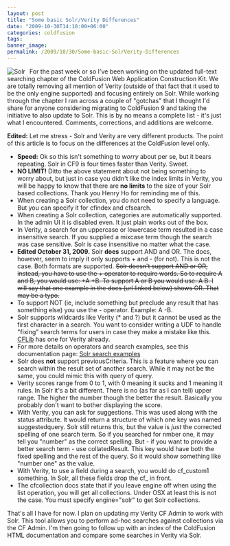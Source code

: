 ```yaml
---
layout: post
title: "Some basic Solr/Verity Differences"
date: "2009-10-30T14:10:00+06:00"
categories: coldfusion 
tags: 
banner_image: 
permalink: /2009/10/30/Some-basic-SolrVerity-Differences
---
```


<img src="https://static.raymondcamden.com/images/cfjedi/solr.jpg" align="left" title="Solr" style="margin-right:10px"/> For the past week or so I've been working on the updated full-text searching chapter of the ColdFusion Web Application Construction Kit. We are totally removing all mention of Verity (outside of that fact that it used to be the only engine supported) and focusing entirely on Solr. While working through the chapter I ran across a couple of "gotchas" that I thought I'd share for anyone considering migrating to ColdFusion 9 and taking the initiative to also update to Solr. This is by no means a complete list - it's just what I encountered. Comments, corrections, and additions are welcome.

<b>Edited:</b> Let me stress - Solr and Verity are very different products. The point of this article is to focus on the differences at the ColdFusion level only.
<!--more-->
<ul>
<li><b>Speed:</b> Ok so this isn't something to <i>worry</i> about per se, but it bears repeating. Solr in CF9 is four times faster than Verity. Sweet.
<li><b>NO LIMIT!</b> Ditto the above statement about not being something to worry about, but just in case you didn't like the index limits in Verity, you will be happy to know that there are <b>no limits</b> to the size of your Solr based collections. Thank you Henry Ho for reminding me of this.
<li>When creating a Solr collection, you do not need to specify a language. But you can specify it for cfindex and cfsearch.
<li>When creating a Solr collection, categories are automatically supported. In the admin UI it is disabled even. It just plain works out of the box.
<li>In Verity, a search for an uppercase or lowercase term resulted in a case insensitive search. If you supplied a mixcase term though the search was case sensitive. Solr is case insensitive no matter what the case. 
<li><b>Edited October 31, 2009.</b> Solr <b>does</b> support AND and OR. The docs, however, seem to imply it only supports + and - (for not). This is not the case. Both formats are supported. <strike>Solr doesn't support AND or OR, instead, you have to use the + operator to require words. So to require A and B, you would use: +A +B. To support A or B you would use: A B. I will say that one example in the docs (url linked below) shows OR. That may be a typo.</strike> 
<li>To support NOT (ie, include something but preclude any result that has something else) you use the - operator. Example: A -B.  
<li>Solr supports wildcards like Verity (* and ?) but it cannot be used as the first character in a search. You want to consider writing a UDF to handle "fixing" search terms for users in case they make a mistake like this. <a href="http://www.cflib.org">CFLib</a> has one for Verity already.
<li>For more details on operators and search examples, see this documentation page: <a href="http://help.adobe.com/en_US/ColdFusion/9.0/Developing/WS2B335964-A0DA-4add-B9FE-4041464EC9E1.html">Solr search examples</a>
<li>Solr does <b>not</b> support previousCriteria. This is a feature where you can search within the result set of another search. While it may not be the same, you could mimic this with query of query.
<li>Verity scores range from 0 to 1, with 0 meaning it sucks and 1 meaning it rules. In Solr it's a bit different. There is no (as far as I can tell) upper range. The higher the number though the better the result. Basically you probably don't want to bother displaying the score. 
<li>With Verity, you can ask for suggestions. This was used along with the status attribute. It would return a structure of which one key was named suggestedquery. Solr still returns this, but the value is <i>just</i> the corrected spelling of one search term. So if you searched for nmber one, it may tell you "number" as the correct spelling. But - if you want to provide a better search term - use collatedResult. This key would have both the fixed spelling and the rest of the query. So it would show something like "number one" as the value.
<li>With Verity, to use a field during a search, you would do cf_custom1 <MATCHES> something. In Solr, all these fields drop the cf_ in front. 
<li>The cfcollection docs state that if you leave engine off when using the list operation, you will get all collections. Under OSX at least this is not the case. You must specify engine="solr" to get Solr collections.
</ul>

That's all I have for now. I plan on updating my Verity CF Admin to work with Solr. This tool allows you to perform ad-hoc searches against collections via the CF Admin. I'm then going to follow up with an index of the ColdFusion HTML documentation and compare some searches in Verity via Solr.